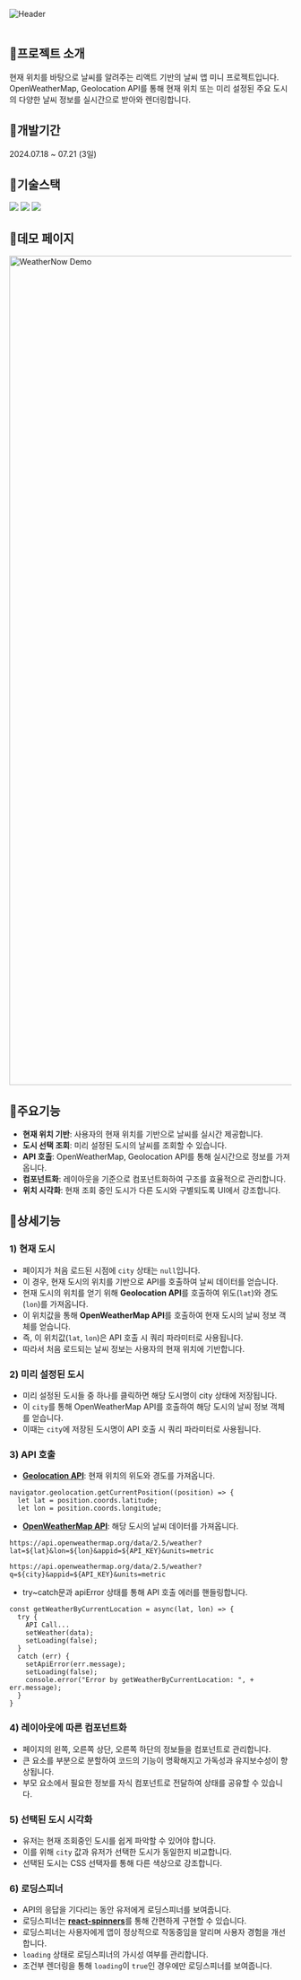 ![Header](https://capsule-render.vercel.app/api?type=rect&color=e75906&text=WeatherNow&desc=현재%20시간%20및%20위치%20기반의%20날씨%20앱%20미니%20프로젝트&section=header&height=250&fontColor=ffffff&fontSize=60&fontAlignY=45&descAlignY=67&descSize=30)
<br><br>

## 📍프로젝트 소개
현재 위치를 바탕으로 날씨를 알려주는 리액트 기반의 날씨 앱 미니 프로젝트입니다. OpenWeatherMap, Geolocation API를 통해 현재 위치 또는 미리 설정된 주요 도시의 다양한 날씨 정보를 실시간으로 받아와 렌더링합니다.

## 📍개발기간
2024.07.18 ~ 07.21 (3일)

## 📍기술스택
<div>
	<img src="https://img.shields.io/badge/React-61DAFB?style=for-the-badge&logo=react&logoColor=black">
	<img src="https://img.shields.io/badge/CSS-1572B6?style=for-the-badge&logo=css3&logoColor=white"> 
	<img src="https://img.shields.io/badge/API Call-E3695F?style=for-the-badge&logoColor=white"> 
</div>

## 📍데모 페이지
<img width="1479" alt="WeatherNow Demo" src="https://files.cdn.thinkific.com/file_uploads/523761/images/0ac/c3c/3d3/1648395289245.jpg">

## 📍주요기능
- **현재 위치 기반**: 사용자의 현재 위치를 기반으로 날씨를 실시간 제공합니다.
- **도시 선택 조회**: 미리 설정된 도시의 날씨를 조회할 수 있습니다.
- **API 호출**: OpenWeatherMap, Geolocation API를 통해 실시간으로 정보를 가져옵니다.
- **컴포넌트화**: 레이아웃을 기준으로 컴포넌트화하여 구조를 효율적으로 관리합니다.
- **위치 시각화**: 현재 조회 중인 도시가 다른 도시와 구별되도록 UI에서 강조합니다.

## 📍상세기능
### 1) 현재 도시
- 페이지가 처음 로드된 시점에 `city` 상태는 `null`입니다.
- 이 경우, 현재 도시의 위치를 기반으로 API를 호출하여 날씨 데이터를 얻습니다.
- 현재 도시의 위치를 얻기 위해 **Geolocation API**를 호출하여 위도(`lat`)와 경도(`lon`)를 가져옵니다.
- 이 위치값을 통해 **OpenWeatherMap API**를 호출하여 현재 도시의 날씨 정보 객체를 얻습니다.
- 즉, 이 위치값(`lat`, `lon`)은 API 호출 시 쿼리 파라미터로 사용됩니다.
- 따라서 처음 로드되는 날씨 정보는 사용자의 현재 위치에 기반합니다.

### 2) 미리 설정된 도시
- 미리 설정된 도시들 중 하나를 클릭하면 해당 도시명이 city 상태에 저장됩니다.
- 이 `city`를 통해 OpenWeatherMap API를 호출하여 해당 도시의 날씨 정보 객체를 얻습니다.
- 이때는 `city`에 저장된 도시명이 API 호출 시 쿼리 파라미터로 사용됩니다.

### 3) API 호출
- [**Geolocation API**](https://developer.mozilla.org/en-US/docs/Web/API/Geolocation/getCurrentPosition): 현재 위치의 위도와 경도를 가져옵니다.
```
navigator.geolocation.getCurrentPosition((position) => {
  let lat = position.coords.latitude;
  let lon = position.coords.longitude;
```
- [**OpenWeatherMap API**](https://openweathermap.org/current): 해당 도시의 날씨 데이터를 가져옵니다.
```
https://api.openweathermap.org/data/2.5/weather?lat=${lat}&lon=${lon}&appid=${API_KEY}&units=metric
```
```
https://api.openweathermap.org/data/2.5/weather?q=${city}&appid=${API_KEY}&units=metric
```
- try~catch문과 apiError 상태를 통해 API 호출 에러를 핸들링합니다.
```
const getWeatherByCurrentLocation = async(lat, lon) => {
  try {
    API Call...
    setWeather(data);
    setLoading(false);
  }
  catch (err) {
    setApiError(err.message);
    setLoading(false);
    console.error("Error by getWeatherByCurrentLocation: ", + err.message);
  }
}
```

### 4) 레이아웃에 따른 컴포넌트화
- 페이지의 왼쪽, 오른쪽 상단, 오른쪽 하단의 정보들을 컴포넌트로 관리합니다.
- 큰 요소를 부분으로 분할하여 코드의 기능이 명확해지고 가독성과 유지보수성이 향상됩니다.
- 부모 요소에서 필요한 정보를 자식 컴포넌트로 전달하여 상태를 공유할 수 있습니다.

### 5) 선택된 도시 시각화
- 유저는 현재 조회중인 도시를 쉽게 파악할 수 있어야 합니다.
- 이를 위해 `city` 값과 유저가 선택한 도시가 동일한지 비교합니다.
- 선택된 도시는 CSS 선택자를 통해 다른 색상으로 강조합니다.

### 6) 로딩스피너
- API의 응답을 기다리는 동안 유저에게 로딩스피너를 보여줍니다.
- 로딩스피너는 [**react-spinners**](https://www.npmjs.com/package/react-spinners)를 통해 간편하게 구현할 수 있습니다.
- 로딩스피너는 사용자에게 앱이 정상적으로 작동중임을 알리며 사용자 경험을 개선합니다.
- `loading` 상태로 로딩스피너의 가시성 여부를 관리합니다.
- 조건부 렌더링을 통해 `loading`이 `true`인 경우에만 로딩스피너를 보여줍니다.
